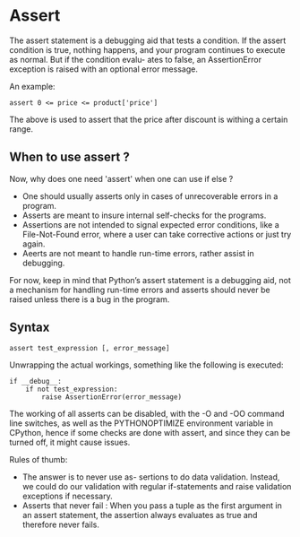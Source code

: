 # Assert

The assert statement is a debugging aid that tests a condition. If the assert condition is true, nothing happens, and your program continues to execute as normal. But if the condition evalu- ates to false, an AssertionError exception is raised with an optional error message.

An example:
```
assert 0 <= price <= product['price']
```
The above is used to assert that the price after discount is withing a certain range. 

## When to use assert ?

Now, why does one need 'assert' when one can use if else ?
- One should usually asserts only in cases of unrecoverable errors in a program.
- Asserts are meant to insure internal self-checks for the programs.
- Assertions are not intended to signal expected error conditions, like a File-Not-Found error, where a user can take corrective actions or just try again.
- Aeerts are not meant to handle run-time errors, rather assist in debugging.

For now, keep in mind that Python’s assert statement is a debugging aid, not a mechanism for handling run-time errors and asserts should never be raised unless there is a bug in the program.

## Syntax 

```
assert test_expression [, error_message]
```

Unwrapping the actual workings, something like the following is executed:
```
if __debug__:
    if not test_expression:
        raise AssertionError(error_message)
```
The working of all asserts can be disabled, with the -O and -OO command line switches, as well as the PYTHONOPTIMIZE environment variable in CPython, hence if some checks are done with assert, and since they can be turned off, it might cause issues. 

Rules of thumb:
- The answer is to never use as- sertions to do data validation. Instead, we could do our validation with regular if-statements and raise validation exceptions if necessary.
- Asserts that never fail : When you pass a tuple as the first argument in an assert statement, the assertion always evaluates as true and therefore never fails.


